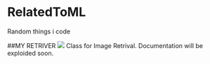 # RelatedToML
Random things i code

##MY RETRIVER
![](https://cdn.cardsrealm.com/images/cartas/crop/mb1-mystery-booster/myr-retriever-1613-med.jpeg?263) 
Class for Image Retrival. 
Documentation will be exploided soon.
